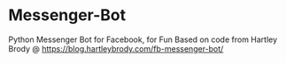 # Messenger-Bot
Python Messenger Bot for Facebook, for Fun 
Based on code from Hartley Brody @ https://blog.hartleybrody.com/fb-messenger-bot/
